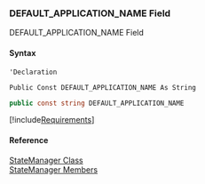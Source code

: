 ﻿### DEFAULT_APPLICATION_NAME Field

DEFAULT_APPLICATION_NAME Field

#### Syntax

```vbnet
'Declaration

Public Const DEFAULT_APPLICATION_NAME As String
```

```csharp
public const string DEFAULT_APPLICATION_NAME
```

[!include[Requirements](../partials/requirements.md)]

#### Reference

[StateManager Class](FChoice.Common~FChoice.Common.State.StateManager.md)  
[StateManager Members](FChoice.Common~FChoice.Common.State.StateManager_members.md)
